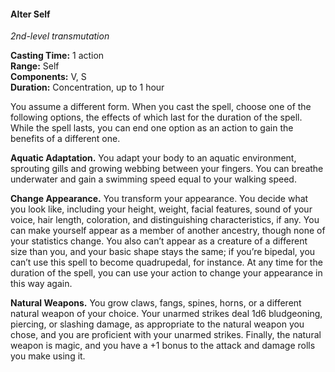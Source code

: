#### Alter Self
<!-- markdownlint-disable link-image-reference-definitions -->
[_metadata_:spell_name]:- "Alter Self"
[_metadata_:spell_school]:- "transmutation"
[_metadata_:spell_level]:- "2"
[_metadata_:casting_time_amount]:- "1"
[_metadata_:casting_time_unit]:- "action"
[_metadata_:ritual]:- "false"
[_metadata_:range]:- "Self"
[_metadata_:target]:- "Self"
[_metadata_:components_verbal]:- "true"
[_metadata_:components_somatic]:- "true"
[_metadata_:components_material]:- "false"
[_metadata_:concentration]:- "true"
[_metadata_:duration]:- "1 hour"
[_metadata_:compared_to_wotc_srd_5.1]:- "mechanics_same_wording_different"
[_metadata_:compared_to_a5e_srd]:- "mechanics_different_wording_different"
<!-- markdownlint-disable-next-line no-emphasis-as-heading -->
_2nd-level transmutation_

**Casting Time:** 1 action \
**Range:** Self \
**Components:** V, S \
**Duration:** Concentration, up to 1 hour

You assume a different form.
When you cast the spell, choose one of the following options, the effects of which last for the duration of the spell.
While the spell lasts, you can end one option as an action to gain the benefits of a different one.

**Aquatic Adaptation.**
You adapt your body to an aquatic environment, sprouting gills and growing webbing between your fingers.
You can breathe underwater and gain a swimming speed equal to your walking speed.

**Change Appearance.**
You transform your appearance.
You decide what you look like, including your height, weight, facial features, sound of your voice, hair length, coloration, and distinguishing characteristics, if any.
You can make yourself appear as a member of another ancestry, though none of your statistics change.
You also can’t appear as a creature of a different size than you, and your basic shape stays the same; if you’re bipedal, you can’t use this spell to become quadrupedal, for instance.
At any time for the duration of the spell, you can use your action to change your appearance in this way again.

**Natural Weapons.**
You grow claws, fangs, spines, horns, or a different natural weapon of your choice.
Your unarmed strikes deal 1d6 bludgeoning, piercing, or slashing damage, as appropriate to the natural weapon you chose, and you are proficient with your unarmed strikes.
Finally, the natural weapon is magic, and you have a +1 bonus to the attack and damage rolls you make using it.
